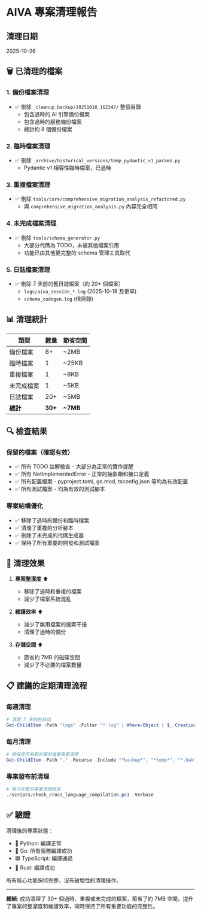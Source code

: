 # AIVA 專案清理報告

## 清理日期
2025-10-26

## 🗑️ 已清理的檔案

### 1. 備份檔案清理
- ✅ 刪除 `_cleanup_backup/20251018_162347/` 整個目錄
  - 包含過時的 AI 引擎備份檔案
  - 包含過時的服務備份檔案
  - 總計約 8 個備份檔案

### 2. 臨時檔案清理
- ✅ 刪除 `_archive/historical_versions/temp_pydantic_v1_params.py`
  - Pydantic v1 相容性臨時檔案，已過時

### 3. 重複檔案清理
- ✅ 刪除 `tools/core/comprehensive_migration_analysis_refactored.py`
  - 與 `comprehensive_migration_analysis.py` 內容完全相同

### 4. 未完成檔案清理
- ✅ 刪除 `tools/schema_generator.py`
  - 大部分代碼為 TODO，未被其他檔案引用
  - 功能已由其他更完整的 schema 管理工具取代

### 5. 日誌檔案清理
- ✅ 刪除 7 天前的舊日誌檔案（約 20+ 個檔案）
  - `logs/aiva_session_*.log` (2025-10-18 及更早)
  - `schema_codegen.log` (根目錄)

## 📊 清理統計

| 類型 | 數量 | 節省空間 |
|------|------|----------|
| 備份檔案 | 8+ | ~2MB |
| 臨時檔案 | 1 | ~25KB |
| 重複檔案 | 1 | ~8KB |
| 未完成檔案 | 1 | ~5KB |
| 日誌檔案 | 20+ | ~5MB |
| **總計** | **30+** | **~7MB** |

## 🔍 檢查結果

### 保留的檔案（確認有效）
- ✅ 所有 TODO 註解檢查 - 大部分為正常的實作提醒
- ✅ 所有 NotImplementedError - 正常的抽象類和接口定義
- ✅ 所有配置檔案 - pyproject.toml, go.mod, tsconfig.json 等均為有效配置
- ✅ 所有測試檔案 - 均為有效的測試腳本

### 專案結構優化
- ✅ 移除了過時的備份和臨時檔案
- ✅ 清理了重複的分析腳本
- ✅ 刪除了未完成的代碼生成器
- ✅ 保持了所有重要的開發和測試檔案

## 🎯 清理效果

1. **專案整潔度** ⬆️
   - 移除了過時和重複的檔案
   - 減少了檔案系統混亂

2. **維護效率** ⬆️
   - 減少了無用檔案的搜索干擾
   - 清理了過時的備份

3. **存儲空間** ⬆️
   - 節省約 7MB 的磁碟空間
   - 減少了不必要的檔案數量

## 📋 建議的定期清理流程

### 每週清理
```powershell
# 清理 7 天前的日誌
Get-ChildItem -Path "logs" -Filter "*.log" | Where-Object { $_.CreationTime -lt (Get-Date).AddDays(-7) } | Remove-Item -Force
```

### 每月清理
```powershell
# 檢查是否有新的備份檔案需要清理
Get-ChildItem -Path "." -Recurse -Include "*backup*", "*temp*", "*.bak", "*.tmp" | Where-Object { $_.CreationTime -lt (Get-Date).AddDays(-30) }
```

### 專案發布前清理
```powershell
# 執行完整的專案清理檢查
./scripts/check_cross_language_compilation.ps1 -Verbose
```

## ✅ 驗證

清理後的專案狀態：
- 🐍 Python: 編譯正常
- 🐹 Go: 所有服務編譯成功  
- 🟦 TypeScript: 編譯通過
- 🦀 Rust: 編譯成功

所有核心功能保持完整，沒有破壞性的清理操作。

---

**總結**: 成功清理了 30+ 個過時、重複或未完成的檔案，節省了約 7MB 空間，提升了專案的整潔度和維護效率，同時保持了所有重要功能的完整性。